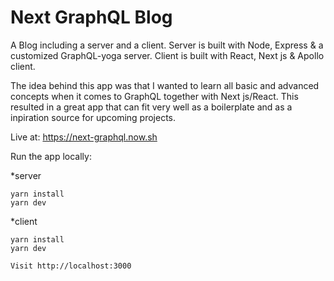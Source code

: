 # Next GraphQL Blog

A Blog including a server and a client.
Server is built with Node, Express & a customized GraphQL-yoga server.
Client is built with React, Next js & Apollo client.

The idea behind this app was that I wanted to learn all basic and advanced concepts when it comes to GraphQL together with Next js/React. This resulted in a great app that can fit very well as a boilerplate and as a inpiration source for upcoming projects.

Live at: https://next-graphql.now.sh

<!-- The app:
![alt text](https://github.com/Alexloof/Soundize/blob/master/Soundize-screen-one.PNG "My Music") -->

Run the app locally:

\*server

```
yarn install
yarn dev
```

\*client

```
yarn install
yarn dev

Visit http://localhost:3000
```
